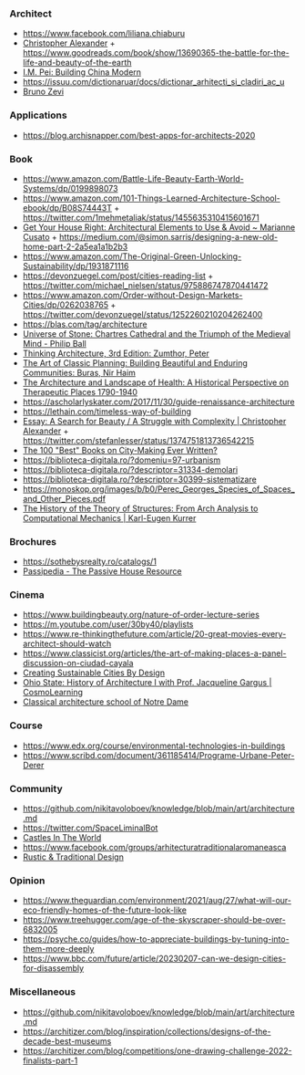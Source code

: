 ### Architect

- https://www.facebook.com/liliana.chiaburu
- [Christopher Alexander](http://www.patternlanguage.com/ca/ca.html) + https://www.goodreads.com/book/show/13690365-the-battle-for-the-life-and-beauty-of-the-earth
- [I.M. Pei: Building China Modern](https://www.brianfunck.com/i-m-pei)
- https://issuu.com/dictionaruar/docs/dictionar_arhitecti_si_cladiri_ac_u
- [Bruno Zevi](https://monoskop.org/Bruno_Zevi)

### Applications

- https://blog.archisnapper.com/best-apps-for-architects-2020

### Book

- https://www.amazon.com/Battle-Life-Beauty-Earth-World-Systems/dp/0199898073
- https://www.amazon.com/101-Things-Learned-Architecture-School-ebook/dp/B08S74443T + https://twitter.com/1mehmetaliak/status/1455635310415601671
- [Get Your House Right: Architectural Elements to Use & Avoid ~ Marianne Cusato](https://www.amazon.com/Get-Your-House-Right-Architectural/dp/1402791038) + https://medium.com/@simon.sarris/designing-a-new-old-home-part-2-2a5ea1a1b2b3
- https://www.amazon.com/The-Original-Green-Unlocking-Sustainability/dp/1931871116
- https://devonzuegel.com/post/cities-reading-list + https://twitter.com/michael_nielsen/status/975886747870441472
- https://www.amazon.com/Order-without-Design-Markets-Cities/dp/0262038765 + https://twitter.com/devonzuegel/status/1252260210204262400
- https://blas.com/tag/architecture
- [Universe of Stone: Chartres Cathedral and the Triumph of the Medieval Mind - Philip Ball](https://www.amazon.co.uk/Universe-Stone-Chartres-Cathedral-Medieval/dp/0099499444)
- [Thinking Architecture, 3rd Edition: Zumthor, Peter](https://www.amazon.com/gp/product/3034605854)
- [The Art of Classic Planning: Building Beautiful and Enduring Communities: Buras, Nir Haim](https://www.amazon.com/Art-Classic-Planning-Beautiful-Communities/dp/0674919246)
- [The Architecture and Landscape of Health: A Historical Perspective on Therapeutic Places 1790-1940](https://www.amazon.com/Architecture-Landscape-Health-Perspective-Architectural/dp/113862537X)
- https://ascholarlyskater.com/2017/11/30/guide-renaissance-architecture
- https://lethain.com/timeless-way-of-building
- [Essay: A Search for Beauty / A Struggle with Complexity | Christopher Alexander](https://dreamsongs.com/Files/urbansci-526122-nice-appendix.pdf) + https://twitter.com/stefanlesser/status/1374751813736542215
- [The 100 "Best" Books on City-Making Ever Written?](https://www.planetizen.com/node/66462)
- https://biblioteca-digitala.ro/?domeniu=97-urbanism
- https://biblioteca-digitala.ro/?descriptor=31334-demolari
- https://biblioteca-digitala.ro/?descriptor=30399-sistematizare
- https://monoskop.org/images/b/b0/Perec_Georges_Species_of_Spaces_and_Other_Pieces.pdf
- [The History of the Theory of Structures: From Arch Analysis to Computational Mechanics | Karl-Eugen Kurrer](https://www.facebook.com/vostokov/posts/pfbid0QicX7G57KBjDH7ao6XXj6Jy2k7P4oN3RXu9FAiFGqVHqNf1AMfTpPsZZUsRVeKT9l)

### Brochures

- https://sothebysrealty.ro/catalogs/1
- [Passipedia - The Passive House Resource](https://passipedia.org/start)

### Cinema

- https://www.buildingbeauty.org/nature-of-order-lecture-series
- https://m.youtube.com/user/30by40/playlists
- https://www.re-thinkingthefuture.com/article/20-great-movies-every-architect-should-watch
- https://www.classicist.org/articles/the-art-of-making-places-a-panel-discussion-on-ciudad-cayala
- [Creating Sustainable Cities By Design](https://www.asianscientist.com/2021/05/features/asias-changemakers-jason-pomeroy-singapore)
- [Ohio State: History of Architecture I with Prof. Jacqueline Gargus | CosmoLearning](https://m.youtube.com/playlist?list=PLaLOVNqqD-2HUsGTv_GQ3opJoPPjdM9S6)
- [Classical architecture school of Notre Dame](https://m.youtube.com/channel/UCj09bn2SMCjtmOv_xgkbchQ/playlists)

### Course

- https://www.edx.org/course/environmental-technologies-in-buildings
- https://www.scribd.com/document/361185414/Programe-Urbane-Peter-Derer

### Community

- https://github.com/nikitavoloboev/knowledge/blob/main/art/architecture.md
- https://twitter.com/SpaceLiminalBot
- [Castles In The World](https://www.facebook.com/groups/757973654932504)
- https://www.facebook.com/groups/arhitecturatraditionalaromaneasca
- [Rustic & Traditional Design](https://www.facebook.com/groups/614029902769533)

### Opinion

- https://www.theguardian.com/environment/2021/aug/27/what-will-our-eco-friendly-homes-of-the-future-look-like
- https://www.treehugger.com/age-of-the-skyscraper-should-be-over-6832005
- https://psyche.co/guides/how-to-appreciate-buildings-by-tuning-into-them-more-deeply
- https://www.bbc.com/future/article/20230207-can-we-design-cities-for-disassembly

### Miscellaneous

- https://github.com/nikitavoloboev/knowledge/blob/main/art/architecture.md
- https://architizer.com/blog/inspiration/collections/designs-of-the-decade-best-museums
- https://architizer.com/blog/competitions/one-drawing-challenge-2022-finalists-part-1
